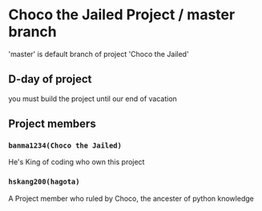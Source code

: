 # Choco the Jailed Project / master branch

'master' is default branch of project 'Choco the Jailed'

## D-day of project

you must build the project until our end of vacation

## Project members

### `banma1234(Choco the Jailed)`

He's King of coding who own this project

### `hskang200(hagota)`

A Project member who ruled by Choco, the ancester of python knowledge
